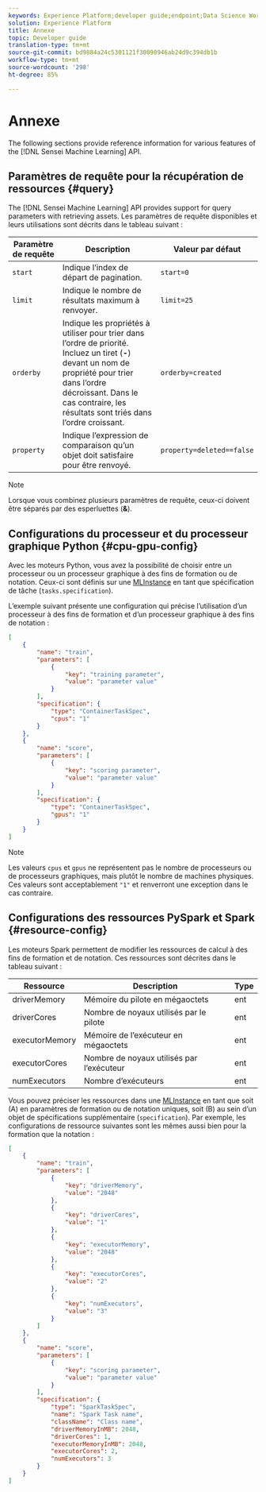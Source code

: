 ```yaml
---
keywords: Experience Platform;developer guide;endpoint;Data Science Workspace;popular topics
solution: Experience Platform
title: Annexe
topic: Developer guide
translation-type: tm+mt
source-git-commit: bd9884a24c5301121f30090946ab24d9c394db1b
workflow-type: tm+mt
source-wordcount: '298'
ht-degree: 85%

---
```



# Annexe

The following sections provide reference information for various features of the [!DNL Sensei Machine Learning] API.

## Paramètres de requête pour la récupération de ressources {#query}

The [!DNL Sensei Machine Learning] API provides support for query parameters with retrieving assets. Les paramètres de requête disponibles et leurs utilisations sont décrits dans le tableau suivant :

| Paramètre de requête | Description | Valeur par défaut |
| --------------- | ----------- | ------- |
| `start` | Indique l’index de départ de pagination. | `start=0` |
| `limit` | Indique le nombre de résultats maximum à renvoyer. | `limit=25` |
| `orderby` | Indique les propriétés à utiliser pour trier dans l’ordre de priorité. Incluez un tiret (**-**) devant un nom de propriété pour trier dans l’ordre décroissant. Dans le cas contraire, les résultats sont triés dans l’ordre croissant. | `orderby=created` |
| `property` | Indique l’expression de comparaison qu’un objet doit satisfaire pour être renvoyé. | `property=deleted==false` |

>[!NOTE]
>
>Lorsque vous combinez plusieurs paramètres de requête, ceux-ci doivent être séparés par des esperluettes (**&amp;**).

## Configurations du processeur et du processeur graphique Python {#cpu-gpu-config}

Avec les moteurs Python, vous avez la possibilité de choisir entre un processeur ou un processeur graphique à des fins de formation ou de notation. Ceux-ci sont définis sur une [MLInstance](./mlinstances.md) en tant que spécification de tâche (`tasks.specification`).

L’exemple suivant présente une configuration qui précise l’utilisation d’un processeur à des fins de formation et d’un processeur graphique à des fins de notation :

```json
[
    {
        "name": "train",
        "parameters": [
            {
                "key": "training parameter",
                "value": "parameter value"
            }    
        ],
        "specification": {
            "type": "ContainerTaskSpec",
            "cpus": "1"
        }
    },
    {
        "name": "score",
        "parameters": [
            {
                "key": "scoring parameter",
                "value": "parameter value" 
            }
        ],
        "specification": {
            "type": "ContainerTaskSpec",
            "gpus": "1"
        }
    }
]
```

>[!NOTE]
>
>Les valeurs `cpus` et `gpus` ne représentent pas le nombre de processeurs ou de processeurs graphiques, mais plutôt le nombre de machines physiques. Ces valeurs sont acceptablement `"1"` et renverront une exception dans le cas contraire.

## Configurations des ressources PySpark et Spark {#resource-config}

Les moteurs Spark permettent de modifier les ressources de calcul à des fins de formation et de notation. Ces ressources sont décrites dans le tableau suivant :

| Ressource | Description | Type |
| -------- | ----------- | ---- |
| driverMemory | Mémoire du pilote en mégaoctets | ent |
| driverCores | Nombre de noyaux utilisés par le pilote | ent |
| executorMemory | Mémoire de l’exécuteur en mégaoctets | ent |
| executorCores | Nombre de noyaux utilisés par l’exécuteur | ent |
| numExecutors | Nombre d’exécuteurs | ent |

Vous pouvez préciser les ressources dans une [MLInstance](./mlinstances.md) en tant que soit (A) en paramètres de formation ou de notation uniques, soit (B) au sein d’un objet de spécifications supplémentaire (`specification`). Par exemple, les configurations de ressource suivantes sont les mêmes aussi bien pour la formation que la notation :

```json
[
    {
        "name": "train",
        "parameters": [
            {
                "key": "driverMemory",
                "value": "2048"
            },
            {
                "key": "driverCores",
                "value": "1"
            },
            {
                "key": "executorMemory",
                "value": "2048"
            },
            {
                "key": "executorCores",
                "value": "2"
            },
            {
                "key": "numExecutors",
                "value": "3"
            }
        ]
    },
    {
        "name": "score",
        "parameters": [
            {
                "key": "scoring parameter",
                "value": "parameter value"
            }
        ],
        "specification": {
            "type": "SparkTaskSpec",
            "name": "Spark Task name",
            "className": "Class name",
            "driverMemoryInMB": 2048,
            "driverCores": 1,
            "executorMemoryInMB": 2048,
            "executorCores": 2,
            "numExecutors": 3
        }
    }
]
```
